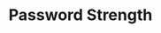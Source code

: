 ---
  id: "8"
  fieldLayoutId: "89"
  uid: "28b932ff-faeb-4762-9f8e-2e4aaa902d3d"
  enabled: "1"
  archived: "0"
  dateCreated: "2017-08-17 04:19:07"
  dateUpdated: "2019-01-28 02:47:17"
  siteSettingsId: "8"
  slug: "privacy-com-password-strength-feedback"
  siteId: "1"
  uri: "patterns/web/entry/privacy-com-password-strength-feedback"
  enabledForSite: "1"
  sectionId: "2"
  typeId: "2"
  authorId: "1"
  postdateCreated: "2017-08-17 04:19:00"
  expirydateCreated: null
  contentId: "8"
  title: "Password Strength"
  field_allColorsComputed: null
  field_allColorsComputedIllustration: null
  field_allColorsComputedThumbnail: null
  field_appDescription: null
  field_appDescriptionSentiment: null
  field_audio: "0"
  field_authorFaq: null
  field_bgThumbPosition: "center center"
  field_body: ""
  field_captureSize: null
  field_categoriesRaw: "feedback loop,"
  field_categoryInPlainText: null
  field_coldThumbTransform: null
  field_colorPalette: null
  field_contributorName: null
  field_contributorUrl: null
  field_coverColor: null
  field_dominantColor: null
  field_externalContributor: "0"
  field_fetchWebsiteData: null
  field_fullName: null
  field_gfycatSource: "BraveTastyAnchovy"
  field_gif: "1"
  field_gumletUrl: null
  field_gumletUrlNoPreParse: null
  field_howHelps: "<p><strong>Feedback Loop.</strong> </p><p>Unlike other password feedback interaction techniques, this one provides information through a very minimalistic and relatable feedback model. (No text and instant feedback).</p>\n<p>The colors and the visual fill are strong mental models that map well to the feedback that this service wants to provide to the user. </p>\n<p>The emoji is a delightful way to encapsulate and give emotional tone to the feedback. However, there's a potential issue with older audiences who might not be familiar with emojis.</p>"
  field_howWorks: "<p>When the user starts typing the desired password a small circular affordance shows up to the right of the password. This affordance provides feedback to the user in three different ways:</p>\n<p><br />1) A circular progress bar that when gets filled indicates the optimal strength in terms of security.</p>\n<p>2) Colors (red, yellow and green) that change based on the amount of progress displayed in the circular bar.</p>\n<p>3) Four emojis that reflect an emotional response to the entered password strength.</p>"
  field_iconColors: null
  field_iconComputedColors: null
  field_illustrationSource: null
  field_imagePathRaw: ""
  field_imageTextOcr: null
  field_depthArticleBody: null
  field_lpSentimentScore: null
  field_lpUrl: null
  field_mediaEmbed: "\n\n"
  field_mobileId: null
  field_mobileShotSrc: null
  field_newsObject: null
  field_pageFetchJsonString: null
  field_patternSrc: "Privacy.com"
  field_platformRaw: "Web"
  field_qualityDescription: null
  field_rawResponse: null
  field_readingDuration: null
  field_readingDurationSeconds: null
  field_readingEaseLevel: null
  field_readingEaseScore: null
  field_references: null
  field_screenshotColors: null
  field_screenshotComputedColors: null
  field_sourceFromArchive: null
  field_strategyDescription: null
  field_thumbColors: null
  field_thumbVideoUrl: "5to3r"
  field_webDescription: null
  field_webTitle: null
  field_what: "<p>This is an interaction found in the Privacy.com \"Create Account\" screen, that gives real-time feedback to the user regarding their password strength using emoji.</p>"
  root: null
  lft: null
  rgt: null
  level: null
  structureId: null
  layout: layouts/post.njk
---